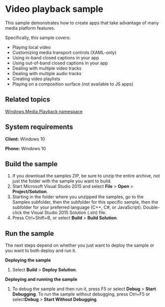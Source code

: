 <!---
  category: AudioVideoAndCamera
  samplefwlink: http://go.microsoft.com/fwlink/p/?LinkId=620020
--->

# Video playback sample

This sample demonstrates how to create apps that take advantage of many media platform features.

Specifically, this sample covers:

- Playing local video 
- Customizing media transport controls (XAML-only)
- Using in-band closed captions in your app
- Using out-of-band closed captions in your app
- Dealing with multiple video tracks
- Dealing with multiple audio tracks
- Creating video playlists
- Playing on a composition surface (not available to JS apps)

Related topics
--------------

[Windows.Media.Playback namespace](https://msdn.microsoft.com/en-us/library/windows/apps/windows.media.playback.aspx)

System requirements
-----------------------------

**Client:** Windows 10

**Phone:** Windows 10

Build the sample
----------------

1. If you download the samples ZIP, be sure to unzip the entire archive, not just the folder with the sample you want to build. 
2. Start Microsoft Visual Studio 2015 and select **File** \> **Open** \> **Project/Solution**.
3. Starting in the folder where you unzipped the samples, go to the Samples subfolder, then the subfolder for this specific sample, then the subfolder for your preferred language (C++, C#, or JavaScript). Double-click the Visual Studio 2015 Solution (.sln) file.
4. Press Ctrl+Shift+B, or select **Build** \> **Build Solution**.

Run the sample
--------------

The next steps depend on whether you just want to deploy the sample or you want to both deploy and run it.

**Deploying the sample**
1.  Select **Build** \> **Deploy Solution**.

**Deploying and running the sample**
1.  To debug the sample and then run it, press F5 or select **Debug** \> **Start Debugging**. To run the sample without debugging, press Ctrl+F5 or select**Debug** \> **Start Without Debugging**.

